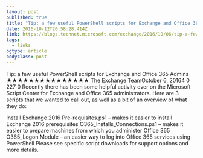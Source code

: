 ```yaml
---
layout: post 
published: true 
title: "Tip: a few useful PowerShell scripts for Exchange and Office 365 Admins – You Had Me At EHLO…" 
date: 2016-10-12T20:58:28.414Z 
link: https://blogs.technet.microsoft.com/exchange/2016/10/06/tip-a-few-useful-powershell-scripts-for-exchange-and-office-365-admins/ 
tags:
  - links
ogtype: article 
bodyclass: post 
---
```


> 
Tip: a few useful PowerShell scripts for Exchange and Office 365 Admins
★★★★★★★★★★★★★★★
The Exchange TeamOctober 6, 20164
0
227
0
Recently there has been some helpful activity over on the Microsoft Script Center for Exchange and Office 365 administrators. Here are 3 scripts that we wanted to call out, as well as a bit of an overview of what they do:

Install Exchange 2016 Pre-requisites.ps1 – makes it easier to install Exchange 2016 prerequisites
O365_Installs_Connections.ps1 – makes it easier to prepare machines from which you administer Office 365
O365_Logon Module – an easier way to log into Office 365 services using PowerShell
Please see specific script downloads for support options and more details.